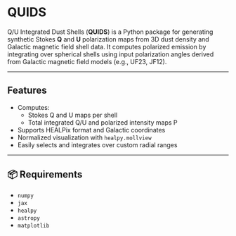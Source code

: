 # QUIDS
Q/U Integrated Dust Shells
(**QUIDS**) is a Python package for generating synthetic Stokes **Q** and **U** polarization maps from 3D dust density and Galactic magnetic field shell data. It computes polarized emission by integrating over spherical shells using input polarization angles derived from Galactic magnetic field models (e.g., UF23, JF12).

---

## Features


- Computes:
  - Stokes Q and U maps per shell
  - Total integrated Q/U and polarized intensity maps P
- Supports HEALPix format and Galactic coordinates
- Normalized visualization with `healpy.mollview`
- Easily selects and integrates over custom radial ranges


---

## 📦 Requirements

- `numpy`
- `jax`
- `healpy`
- `astropy`
- `matplotlib`
